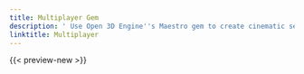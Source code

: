 ```yaml
---
title: Multiplayer Gem
description: ' Use Open 3D Engine''s Maestro gem to create cinematic sequences for your games. '
linktitle: Multiplayer
---
```


{{< preview-new >}}